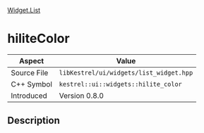 [Widget.List](index.md)
# hiliteColor
| Aspect | Value |
| --- | --- |
| Source File | `libKestrel/ui/widgets/list_widget.hpp` |
| C++ Symbol | `kestrel::ui::widgets::hilite_color` |
| Introduced | Version 0.8.0 |
## Description

